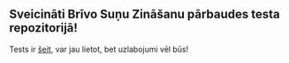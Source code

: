 ## Sveicināti Brīvo Suņu Zināšanu pārbaudes testa repozitorijā!

Tests ir [šeit](https://in24.github.io/zinasanuParbaudesTests/), var jau lietot, bet uzlabojumi vēl būs!
